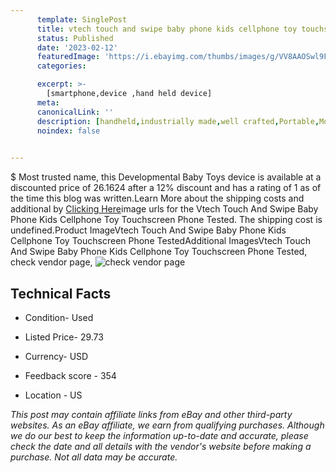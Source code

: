 ```yaml
---
      template: SinglePost
      title: vtech touch and swipe baby phone kids cellphone toy touchscreen phone tested
      status: Published
      date: '2023-02-12'
      featuredImage: 'https://i.ebayimg.com/thumbs/images/g/VV8AAOSwl9FjGpQG/s-l225.jpg'
      categories: 

      excerpt: >-
        [smartphone,device ,hand held device]
      meta:
      canonicalLink: ''
      description: [handheld,industrially made,well crafted,Portable,Mobile,Compact,Convenient,Lightweight,Maneuverable,Man-portable,Miniature,Carriable,Hand-held,Light,Holdable,Transportable,Mobile device,Pocket-sized,On-the-go,Wireless,Cordless,Compact size,Convenient size, smartphone,device ,hand held device]
      noindex: false

        
---
```

$
    Most trusted name, this Developmental Baby Toys device is available at a discounted price of 26.1624 after a 12% discount and has a rating of 1 as of the time this blog was written.Learn More about the shipping costs and additional by [Clicking Here](https://www.ebay.com/itm/404128820685?hash=item5e17f46dcd%3Ag%3AVV8AAOSwl9FjGpQG&amdata=enc%3AAQAHAAAA4F3S5dpm4%2BqQH%2FX%2FtMTgOTcZIqpx7oa5aZXq144O8dmNAEkrPUCZuSDe%2B4QrBgg1fhyznbrY4QBFmprbZ6kTeuocKH66calEGUI%2BSQUeWgiAURU%2BDLjW3ApjLuF6nT7ONpoToXktAOZ2JeNMAEXVLMgP2Dd8EfNgXQY7Le1IFUKg6nGDEuA%2BEIg%2FZUSTRRJbJBfyYZ40hZwUE482hwsbX844Z4ojvBlYmVICHnoOv1wVKtuj25R6UpldW1qvFLVI32S0bD5yI0WHYE4jaYB%2BnGChCNBC0%2FbW2FnjPBGO%2FjZt&mkevt=1&mkcid=1&mkrid=711-53200-19255-0&campid=%253CePNCampaignId%253E&customid=%253CreferenceId%253E&toolid=10049)image urls for the Vtech Touch And Swipe Baby Phone Kids Cellphone Toy Touchscreen Phone Tested. The shipping cost is undefined.Product ImageVtech Touch And Swipe Baby Phone Kids Cellphone Toy Touchscreen Phone TestedAdditional ImagesVtech Touch And Swipe Baby Phone Kids Cellphone Toy Touchscreen Phone Tested, check vendor page, ![check vendor page](https://origin-galleryplus.ebayimg.com/ws/web/404128820685_2_0_1/225x225.jpg,https://origin-galleryplus.ebayimg.com/ws/web/404128820685_3_0_1/225x225.jpg,https://origin-galleryplus.ebayimg.com/ws/web/404128820685_4_0_1/225x225.jpg,https://origin-galleryplus.ebayimg.com/ws/web/404128820685_5_0_1/225x225.jpg)
    
    

 ## Technical Facts 



     
      

 - Condition- Used 


      

 - Listed Price- 29.73 


      

 - Currency- USD 


      

 - Feedback score - 354 


      

 - Location - US 


      
      

 *_This post may contain affiliate links from eBay and other third-party websites. As an eBay affiliate, we earn from qualifying purchases. Although we do our best to keep the information up-to-date and accurate, please check the date and all details with the vendor's website before making a purchase. Not all data may be accurate._*



    
    
    
    
    